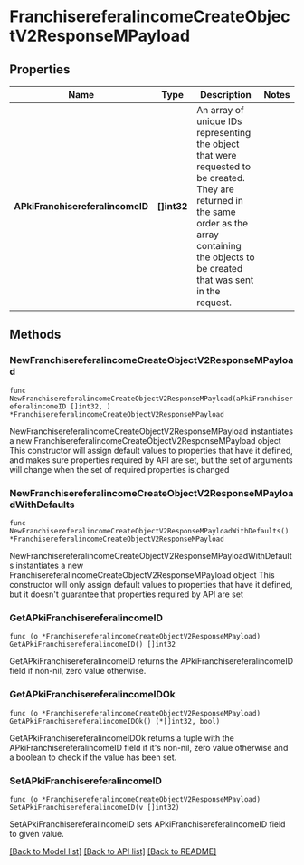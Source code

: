 # FranchisereferalincomeCreateObjectV2ResponseMPayload

## Properties

Name | Type | Description | Notes
------------ | ------------- | ------------- | -------------
**APkiFranchisereferalincomeID** | **[]int32** | An array of unique IDs representing the object that were requested to be created.  They are returned in the same order as the array containing the objects to be created that was sent in the request. | 

## Methods

### NewFranchisereferalincomeCreateObjectV2ResponseMPayload

`func NewFranchisereferalincomeCreateObjectV2ResponseMPayload(aPkiFranchisereferalincomeID []int32, ) *FranchisereferalincomeCreateObjectV2ResponseMPayload`

NewFranchisereferalincomeCreateObjectV2ResponseMPayload instantiates a new FranchisereferalincomeCreateObjectV2ResponseMPayload object
This constructor will assign default values to properties that have it defined,
and makes sure properties required by API are set, but the set of arguments
will change when the set of required properties is changed

### NewFranchisereferalincomeCreateObjectV2ResponseMPayloadWithDefaults

`func NewFranchisereferalincomeCreateObjectV2ResponseMPayloadWithDefaults() *FranchisereferalincomeCreateObjectV2ResponseMPayload`

NewFranchisereferalincomeCreateObjectV2ResponseMPayloadWithDefaults instantiates a new FranchisereferalincomeCreateObjectV2ResponseMPayload object
This constructor will only assign default values to properties that have it defined,
but it doesn't guarantee that properties required by API are set

### GetAPkiFranchisereferalincomeID

`func (o *FranchisereferalincomeCreateObjectV2ResponseMPayload) GetAPkiFranchisereferalincomeID() []int32`

GetAPkiFranchisereferalincomeID returns the APkiFranchisereferalincomeID field if non-nil, zero value otherwise.

### GetAPkiFranchisereferalincomeIDOk

`func (o *FranchisereferalincomeCreateObjectV2ResponseMPayload) GetAPkiFranchisereferalincomeIDOk() (*[]int32, bool)`

GetAPkiFranchisereferalincomeIDOk returns a tuple with the APkiFranchisereferalincomeID field if it's non-nil, zero value otherwise
and a boolean to check if the value has been set.

### SetAPkiFranchisereferalincomeID

`func (o *FranchisereferalincomeCreateObjectV2ResponseMPayload) SetAPkiFranchisereferalincomeID(v []int32)`

SetAPkiFranchisereferalincomeID sets APkiFranchisereferalincomeID field to given value.



[[Back to Model list]](../README.md#documentation-for-models) [[Back to API list]](../README.md#documentation-for-api-endpoints) [[Back to README]](../README.md)


